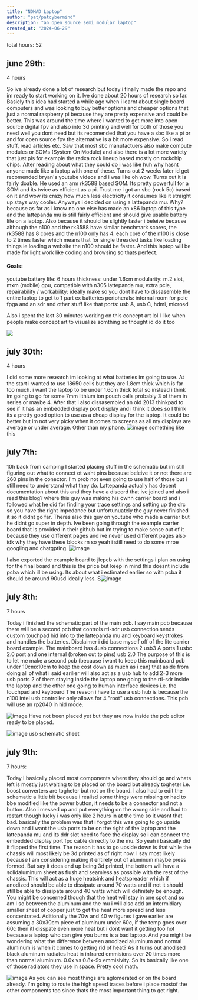 ```yaml
---
title: "NOMAD Laptop"
author: "pat/patcybermind"
description: "an open source semi modular laptop"
created_at: "2024-06-29"
---
```


total hours: 52

## june 29th:
4 hours

So ive already done a lot of research but today i finally made the repo and im ready to start working on it. Ive done about 20 hours of research so far. Basicly this idea had started a while ago when i learnt about single board computers and was looking to buy better options and cheaper options that just a normal raspberry pi because they are pretty expensive and could be better. This was around the time where i wanted to get more into open source digital fpv and also into 3d printing and well for both of those you need well you dont need but its recomended that you have a sbc like a pi or and for open source fpv the alternative is a bit more expensive. So i read stuff, read articles etc. Saw that most sbc manufactuers also make compute modules or SOMs (System On Module)
and also there is a lot more variety that just pis for example the radxa rock lineup based mostly on
rockchip chips. After reading about what they could do i was like huh why hasnt anyone made like
a laptop with one of these. Turns out 2 weeks later id get recomended bryan's youtube videos
and i was like oh wow. Turns out it is fairly doable. He used an arm rk3588 based SOM. Its pretty
powerfull for a SOM and its twice as efficient as a pi. Trust me i got an sbc (rock 5c) based on it
and wow its crazy how much less electricity it consumes like it straight up stays way cooler.
Anyways i decided on using a lattepanda mu. Why? because as far as i know no one else has made
an x86 laptop of this type and the lattepanda mu is still fairly efficient and should give usable battery life on a laptop. Also because it should be slightly faster i beleive because although the n100 and the rk3588 have similar benchmark scores, the rk3588 has 8 cores and the n100 only has 4.
each core of the n100 is close to 2 times faster which means that for single threaded tasks like loading things ie loading a website the n100 should be faster. And this laptop will be made for
light work like coding and browsing so thats perfect.

#### Goals:
youtube battery life: 6 hours 
thickness: under 1.6cm
modularity: m.2 slot, mxm (mobile) gpu, compatible with n305  lattepanda mu, extra pcie, 
repairability / workability: ideally make so you dont have to dissasemble the entire laptop to get to 1 part ex batteries
peripherals: internal room for pcie fpga and an sdr and other stuff like that
ports: usb A, usb C, hdmi, microsd


Also i spent the last 30 minutes working on this concept art lol
I like when people make concept art to visualize somthing so thought id do it too

![](https://hc-cdn.hel1.your-objectstorage.com/s/v3/5dcaa516637028705314b054f8e08150483699e8_v1_art.png)

## july 30th:
4 hours

I did some more research im looking at what batteries im going to use. At the start i wanted to use 18650 cells but they are 1.8cm thick which is far too much. i want the laptop to be under 1.6cm thick total so instead i think im going to go for some 7mm lithium ion pouch cells probably 3 of them in series or maybe 4. After that i also dissasembled an old 2013 thinkpad to see if it has an embedded display port display and i think it does
so I think its a pretty good option to use as a cheap display for the laptop. It could be better but im not very picky when it comes to screens as all my displays are average or under average. Other than my phone.
![image](https://github.com/user-attachments/assets/90a63b04-9371-4ebc-9fe4-40b8f9769fe8)
something like this

## july 7th:
10h
back from camping
I started placing stuff in the schematic but im still figuring out what to connect ot waht pins because beleive it or not there are 260 pins in the conector. I'm prob not even going to use half of those but i still need to understand what they do. Lattepanda actually has decent documentation about this and they have a discord that ive joined and also i read this blog? where this guy was making his ownn carrier board and i followed what he did for finding your trace settings and setting up the drc so you have the right impedance but unfortunuately the guy never finished it so it didnt go far. Theres also this guy on youtube who made a carrier but he didnt go super in depth. Ive been going through the example carrier board that is provided in their github but im trying to make sense out of it because they use different pages and ive never used different pages also idk why they have these blocks rn so yeah i still need to do some mroe googling and chatgpting. 
![image](https://github.com/user-attachments/assets/249658f2-4973-4325-af33-5cadeed54dd0)

I also exported the example board to jlcpcb with the settings i plan on using for the final board and this is the price but keep in mind this doesnt include pcba which ill be using.
Its about what i estimated earlier so with pcba it should be around 90usd ideally less.
S![image](https://github.com/user-attachments/assets/70a10e22-4185-4d1d-bbbd-e83c047bf576)

## july 8th:
7 hours

Today i finished the schematic part of the main pcb. I say main pcb because there will be a second pcb that controls rtl-sdr usb connection sends custom touchpad hid info to the lattepanda mu and keyboard keystrokes and handles the batteries. Disclaimer i did base myself off of the lite carrier board example. The mainboard has 4usb connections 2 usb3 A ports 1 usbc 2.0 port and one internal (broken out to pins) usb 2.0 The purpose of this is to let me make a second pcb (because i want to keep this mainboard pcb under 10cmx10cm to keep the cost down as much as i can)  that aside from doing all of what i said earilier will also act as a usb hub to add 2-3 more usb ports 2 of them staying inside the laptop one going to the rtl-sdr inside the laptop and the other one going to human interface devices i.e. the touchpad and keyboard The reason i have to use a usb hub is because the n100 intel usb controller only allows for 4 "root" usb connections. This pcb will use an rp2040 in hid mode.

![image](https://github.com/user-attachments/assets/3a8c4d2a-f6e0-4241-97a5-c9cb22bccad8)
Have not been placed yet but they are now inside the pcb editor ready to be placed.




![image](https://github.com/user-attachments/assets/29a8f1e8-9572-4859-b0a4-66394c966af9)
usb schematic sheet

## july 9th:
7 hours:

Today I basically placed most components where they should go and whats left is mostly just waiting to be placed on the board but already togheter i.e. boost converters are togheter but not on the board. I also had to edit the schematic a little bit because i realisd some things were missing or had to bbe modified like the power button, it needs to be a connector and not a button. Also i messed up and put everything on the wrong side and had to restart though lucky i was only like 2 hours in at the time so it wasnt that bad. basically the problem was that i forgot this was going to go upside down and i want the usb ports to be on the right of the laptop and the lattepanda mu and its ddr slot need to face the display so i can connect the embedded display port fpc cable dirrectly to the mu. So yeah i basically did it flipped the first time. The reason it has to go upside down is that while the chassis will most likely be 3d printed as of right now. I say most likely because I am considering making it entirely out of aluminum maybe press formed. But say it does end up being 3d printed, the bottom will have a solidaluminum sheet as flush and seamless as possible with the rest of the chassis. This will act as a huge heatsink and heatspreader which if anodized should be able to dissipate around 70 watts and if not it should still be able to dissipate around 40 watts which will definitely be enough. You might be concerned though that the heat will stay in one spot and so am I so between the aluminum and the mu i will also add an intermidiary smaller sheet of copper just to get the heat more spread and less concentrated. Aditionally the 70w and 40 w figures i gave earlier are assuming a 30x30cm piece of aluminum under 60c, if the temp goes over 60c then itl disspate even more heat but i dont want it getting too hot because a laptop who can give you burns is a bad laptop. And you might be wondering what the difference between anodized aluminum and normal aluminum is when it comes to getting rid of heat? As it turns out anodised black aluminum radiates heat in infrared emmisions over 20 times more than normal aluminum. 0.0x vs 0.8x-9x emmisivity. So its basically like one of those radiators they use in space. Pretty cool math.

![image](https://github.com/user-attachments/assets/002a936a-11ac-4210-a4ea-bc44ce83f45a)
As you can see most things are aglomerated or on the board already. I'm going to route the high speed traces before i place mostof the other components too since thats the most important thing to get right.



